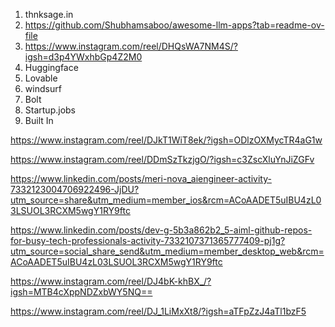 1. thnksage.in
2. https://github.com/Shubhamsaboo/awesome-llm-apps?tab=readme-ov-file
3. https://www.instagram.com/reel/DHQsWA7NM4S/?igsh=d3p4YWxhbGp4Z2M0
4. Huggingface
5. Lovable
6. windsurf
7. Bolt
8. Startup.jobs
9. Built In

https://www.instagram.com/reel/DJkT1WiT8ek/?igsh=ODlzOXMycTR4aG1w

https://www.instagram.com/reel/DDmSzTkzjgO/?igsh=c3ZscXluYnJiZGFv

https://www.linkedin.com/posts/meri-nova_aiengineer-activity-7332123004706922496-JjDU?utm_source=share&utm_medium=member_ios&rcm=ACoAADET5uIBU4zL03LSUOL3RCXM5wgY1RY9ftc

https://www.linkedin.com/posts/dev-g-5b3a862b2_5-aiml-github-repos-for-busy-tech-professionals-activity-7332107371365777409-pj1g?utm_source=social_share_send&utm_medium=member_desktop_web&rcm=ACoAADET5uIBU4zL03LSUOL3RCXM5wgY1RY9ftc

https://www.instagram.com/reel/DJ4bK-khBX_/?igsh=MTB4cXppNDZxbWY5NQ==

https://www.instagram.com/reel/DJ_1LiMxXt8/?igsh=aTFpZzJ4aTl1bzF5